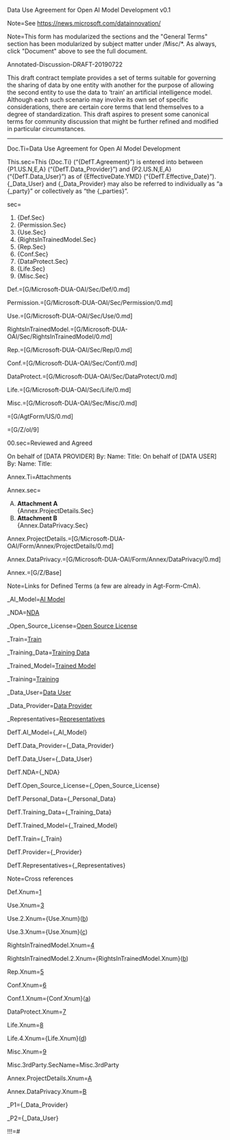 Data Use Agreement for Open AI Model Development v0.1

Note=See https://news.microsoft.com/datainnovation/

Note=This form has modularized the sections and the "General Terms" section has been modularized by subject matter under /Misc/*.  As always, click "Document" above to see the full document. 

Annotated-Discussion-DRAFT-20190722

This draft contract template provides a set of terms suitable for governing the sharing of data by one entity with another for the purpose of allowing the second entity to use the data to ‘train’ an artificial intelligence model. Although each such scenario may involve its own set of specific considerations, there are certain core terms that lend themselves to a degree of standardization. This draft aspires to present some canonical terms for community discussion that might be further refined and modified in particular circumstances.

* * *

Doc.Ti=Data Use Agreement for Open AI Model Development

This.sec=This {Doc.Ti} (“{DefT.Agreement}”) is entered into between {P1.US.N,E,A} (“{DefT.Data_Provider}”) and {P2.US.N,E,A} (“{DefT.Data_User}”) as of {EffectiveDate.YMD} (“{DefT.Effective_Date}”). {_Data_User} and {_Data_Provider} may also be referred to individually as “a {_party}” or collectively as “the {_parties}”.

sec=<ol><li>{Def.Sec}</li><li>{Permission.Sec}</li><li>{Use.Sec}</li><li>{RightsInTrainedModel.Sec}</li><li>{Rep.Sec}</li><li>{Conf.Sec}</li><li>{DataProtect.Sec}</li><li>{Life.Sec}</li><li>{Misc.Sec}</li></ol>

Def.=[G/Microsoft-DUA-OAI/Sec/Def/0.md]

Permission.=[G/Microsoft-DUA-OAI/Sec/Permission/0.md]

Use.=[G/Microsoft-DUA-OAI/Sec/Use/0.md]

RightsInTrainedModel.=[G/Microsoft-DUA-OAI/Sec/RightsInTrainedModel/0.md]

Rep.=[G/Microsoft-DUA-OAI/Sec/Rep/0.md]

Conf.=[G/Microsoft-DUA-OAI/Sec/Conf/0.md]

DataProtect.=[G/Microsoft-DUA-OAI/Sec/DataProtect/0.md]

Life.=[G/Microsoft-DUA-OAI/Sec/Life/0.md]

Misc.=[G/Microsoft-DUA-OAI/Sec/Misc/0.md]

=[G/AgtForm/US/0.md]

=[G/Z/ol/9]

00.sec=Reviewed and Agreed

On behalf of [DATA PROVIDER] By: Name: Title: On behalf of [DATA USER] By: Name: Title:

Annex.Ti=Attachments

Annex.sec=<ol type="A"><li><b>Attachment A</b><br>{Annex.ProjectDetails.Sec}</li><li><b>Attachment B</b><br>{Annex.DataPrivacy.Sec}</li></ol>

Annex.ProjectDetails.=[G/Microsoft-DUA-OAI/Form/Annex/ProjectDetails/0.md]

Annex.DataPrivacy.=[G/Microsoft-DUA-OAI/Form/Annex/DataPrivacy/0.md]

Annex.=[G/Z/Base]

Note=Links for Defined Terms (a few are already in Agt-Form-CmA). 

_AI_Model=<a href='{!!!}DefT.AI_Model' class='definedterm'>AI Model</a>

_NDA=<a href='{!!!}DefT.NDA' class='definedterm'>NDA</a>

_Open_Source_License=<a href='{!!!}DefT.Open_Source_License' class='definedterm'>Open Source License</a>

_Train=<a href='{!!!}DefT.Train' class='definedterm'>Train</a>

_Training_Data=<a href='{!!!}DefT.Training_Data' class='definedterm'>Training Data</a>

_Trained_Model=<a href='{!!!}DefT.Trained_Model' class='definedterm'>Trained Model</a>

_Training=<a href='{!!!}DefT.Train' class='definedterm'>Training</a>

_Data_User=<a href='{!!!}DefT.Data_User' class='definedterm'>Data User</a>

_Data_Provider=<a href='{!!!}DefT.Data_Provider' class='definedterm'>Data Provider</a>

_Representatives=<a href='{!!!}DefT.Representatives' class='definedterm'>Representatives</a>

DefT.AI_Model={_AI_Model}

DefT.Data_Provider={_Data_Provider}

DefT.Data_User={_Data_User}

DefT.NDA={_NDA}

DefT.Open_Source_License={_Open_Source_License}

DefT.Personal_Data={_Personal_Data}

DefT.Training_Data={_Training_Data}

DefT.Trained_Model={_Trained_Model}

DefT.Train={_Train}

DefT.Provider={_Provider}

DefT.Representatives={_Representatives}

Note=Cross references

Def.Xnum=<a href='{!!!}Def.Sec'>1</a>

Use.Xnum=<a href='{!!!}Use.Sec'>3</a>

Use.2.Xnum={Use.Xnum}(<a href='{!!!}Use.2.sec'>b</a>)

Use.3.Xnum={Use.Xnum}(<a href='{!!!}Use.3.sec'>c</a>)

RightsInTrainedModel.Xnum=<a href='{!!!}RightsInTrainedModel.Sec'>4</a>

RightsInTrainedModel.2.Xnum={RightsInTrainedModel.Xnum}(<a href='{!!!}RightsInTrainedModel.2.sec'>b</a>)

Rep.Xnum=<a href='{!!!}Rep.Sec'>5</a>

Conf.Xnum=<a href='{!!!}Conf.Sec'>6</a>

Conf.1.Xnum={Conf.Xnum}(<a href='{!!!}Conf.Engage.sec'>a</a>)

DataProtect.Xnum=<a href='{!!!}DataProtect.Sec'>7</a>

Life.Xnum=<a href='{!!!}Life.Sec'>8</a>

Life.4.Xnum={Life.Xnum}(<a href='{!!!}Life.4.sec'>d</a>)

Misc.Xnum=<a href='{!!!}Misc.Sec'>9</a>

Misc.3rdParty.SecName=Misc.3rdParty

Annex.ProjectDetails.Xnum=<a href='{!!!}Annex.ProjectDetails.Sec'>A</a>

Annex.DataPrivacy.Xnum=<a href='{!!!}Annex.DataPrivacy.Sec'>B</a>

_P1={_Data_Provider}

_P2={_Data_User}

!!!=#
